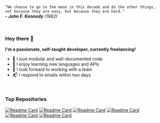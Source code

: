 `“We choose to go to the moon in this decade and do the other things, not because they are easy, but because they are hard."`
<br>
***- John F. Kennedy*** *(1962)*

<br>

### Hey there :wave:

**I'm a passionate, self-taught developer, 
currently freelancing!**
  
- :green_heart: I love modular and well-documented code
- :blue_book: I enjoy learning new languages and APIs
- :couple: I look forward to working with a team
- :mailbox_with_mail: I respond to emails within two days

<br>

### Top Repositories
[![Readme Card](https://github-readme-stats.vercel.app/api/pin/?username=ericballard&repo=ORB-FrontEnd&theme=github_dark)](https://github.com/EricBallard/ORB-FrontEnd)
[![Readme Card](https://github-readme-stats.vercel.app/api/pin/?username=ericballard&repo=fishjs&theme=github_dark)](https://github.com/EricBallard/Fishjs)
[![Readme Card](https://github-readme-stats.vercel.app/api/pin/?username=ericballard&repo=humanmouse&theme=github_dark)](https://github.com/EricBallard/HumanMouse)
[![Readme Card](https://github-readme-stats.vercel.app/api/pin/?username=ericballard&repo=sslchat&theme=github_dark )](https://github.com/EricBallard/SSLChat)
[![Readme Card](https://github-readme-stats.vercel.app/api/pin/?username=ericballard&repo=ddosim&theme=github_dark )](https://github.com/EricBallard/DDoSim)
[![Readme Card](https://github-readme-stats.vercel.app/api/pin/?username=ericballard&repo=memorymanipulator&theme=github_dark)](https://github.com/EricBallard/MemoryManipulator)
